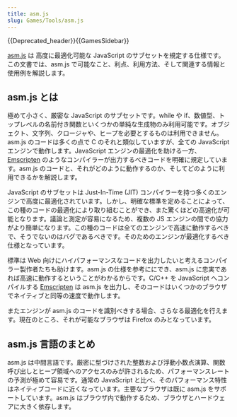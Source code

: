 ```yaml
---
title: asm.js
slug: Games/Tools/asm.js
---
```

{{Deprecated_header}}{{GamesSidebar}}

[asm.js](http://asmjs.org/) は 高度に最適化可能な JavaScript のサブセットを規定する仕様です。この文書では、asm.js で可能なこと、利点、利用方法、そして関連する情報と使用例を解説します。

## asm.js とは

極めて小さく、厳密な JavaScript のサブセットです。while や if、数値型、トップレベルの名前付き関数といくつかの単純な生成物のみ利用可能です。オブジェクト、文字列、クロージャや、ヒープを必要とするものは利用できません。asm.js のコードは多くの点で C のそれと類似していますが、全ての JavaScript エンジンで動作します。JavaScript エンジンの最適化を助ける一方、[Emscripten](https://github.com/emscripten-core/emscripten) のようなコンパイラーが出力するべきコードを明確に規定しています。asm.js のコードと、それがどのように動作するのか、そしてどのように利用できるかを解説します。

JavaScript のサブセットは Just-In-Time (JIT) コンパイラーを持つ多くのエンジンで高度に最適化されています。しかし、明確な標準を定めることによって、この種のコードの最適化により取り組むことができ、また驚くほどの高速化が可能となります。議論と測定が容易になるため、複数の JS エンジンの間での協力がより簡単になります。この種のコードは全てのエンジンで高速に動作するべきで、そうでないのはバグであるべきです。そのためのエンジンが最適化するべき仕様となっています。

標準は Web 向けにハイパフォーマンスなコードを出力したいと考えるコンパイラー製作者たちも助けます。asm.js の仕様を参考ににでき、asm.js に忠実であれば高速に動作するということがわかるからです。C/C++ を JavaScript へコンパイルする [Emscripten](https://github.com/emscripten-core/emscripten) は asm.js を出力し、そのコードはいくつかのブラウザでネイティブと同等の速度で動作します。

またエンジンが asm.js のコードを識別べきする場合、さらなる最適化を行えます。現在のところ、それが可能なブラウザは Firefox のみとなっています。

## asm.js 言語のまとめ

asm.js は中間言語です。厳密に型づけされた整数および浮動小数点演算、関数呼び出しとヒープ領域へのアクセスのみが許されるため、パフォーマンスレートの予測が極めて容易です。通常の JavaScript と比べ、そのパフォーマンス特性はネイティブコードに近くなっています。主要なブラウザは既に asm.js をサポートしています。asm.js はブラウザ内で動作するため、ブラウザとハードウェアに大きく依存します。
